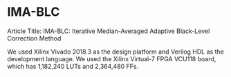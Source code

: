 # IMA-BLC
Article Title: IMA-BLC: Iterative Median-Averaged Adaptive Black-Level Correction Method

We used Xilinx Vivado 2018.3 as the design platform and Verilog HDL as the development language. We used the Xilinx Virtual-7 FPGA VCU118 board, which has 1,182,240 LUTs and 2,364,480 FFs.
